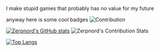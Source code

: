 I make stupid games that probably has no value for my future

anyway here is some cool badges
![Contribution](https://activity-graph.herokuapp.com/graph?username=Zerpnord&theme=react-dark&hide_border=true&area=true)

[![Zerpnord's GitHub stats](https://github-readme-stats.vercel.app/api?username=Zerpnord&show_icons=true&theme=react-dark)](https://github.com/anuraghazra/github-readme-stats)
![Zerpnord's Contribution Stats](https://github-readme-streak-stats.herokuapp.com/?user=Zerpnord&theme=react-dark)

[![Top Langs](https://github-readme-stats.vercel.app/api/top-langs/?username=Zerpnord&theme=react-dark)](https://github.com/anuraghazra/github-readme-stats)
